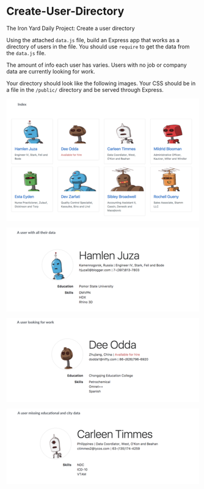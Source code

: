 # Create-User-Directory
The Iron Yard Daily Project: Create a user directory


Using the attached `data.js` file, build an Express app that works as a directory of users in the file. You should use `require` to get the data from the `data.js` file.

The amount of info each user has varies. Users with no job or company data are currently looking for work.

Your directory should look like the following images. Your CSS should be in a file in the `/public/` directory and be served through Express.

![Mock up screen shot 1](https://github.com/rickmurdock/Create-User-Directory/blob/master/MockUpScreenShot1.png)

![Mock up screen shot 2](https://github.com/rickmurdock/Create-User-Directory/blob/master/MockUpScreenShot2.png)

![Mock up screen shot 3](https://github.com/rickmurdock/Create-User-Directory/blob/master/MockUpScreenShot3.png)

![Mock up screen shot 4](https://github.com/rickmurdock/Create-User-Directory/blob/master/MockUpScreenShot4.png)
